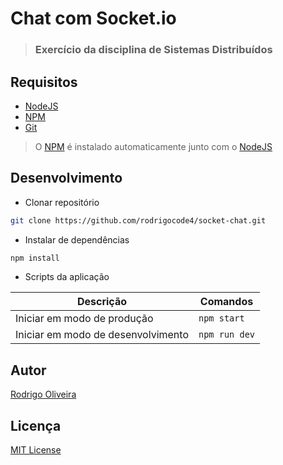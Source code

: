 # Chat com Socket.io

> ### Exercício da disciplina de Sistemas Distribuídos


## Requisitos 

* [NodeJS][1]
* [NPM][2]
* [Git][3]
> O [NPM][2] é instalado automaticamente junto com o [NodeJS][1]


## Desenvolvimento

* Clonar repositório
```bash
git clone https://github.com/rodrigocode4/socket-chat.git
```


* Instalar de dependências
```bash
npm install
```

* Scripts da aplicação

|           Descrição              |  Comandos   |
|              ---                 |    ---      |
|Iniciar em modo de produção       |`npm start`  |
|Iniciar em modo de desenvolvimento|`npm run dev`|

## Autor

[Rodrigo Oliveira][4]


## Licença

[MIT License][5]


[1]: https://nodejs.org/pt-br/ "Node.js® é um runtime JavaScript desenvolvido com o Chrome's V8 JavaScript engine."
[2]: https://www.npmjs.com/get-npm "O npm é um gerenciador facilita o compartilhamento e a reutilização de códigos JavaScript."
[3]: https://git-scm.com/ "O Git é um sistema de controle de versão distribuído de código aberto e gratuito."
[4]: https://twitter.com/rodrigocode4 "Meu Twitter"
[5]: https://github.com/rodrigocode4/socket-chat/blob/master/LICENSE "MIT License"